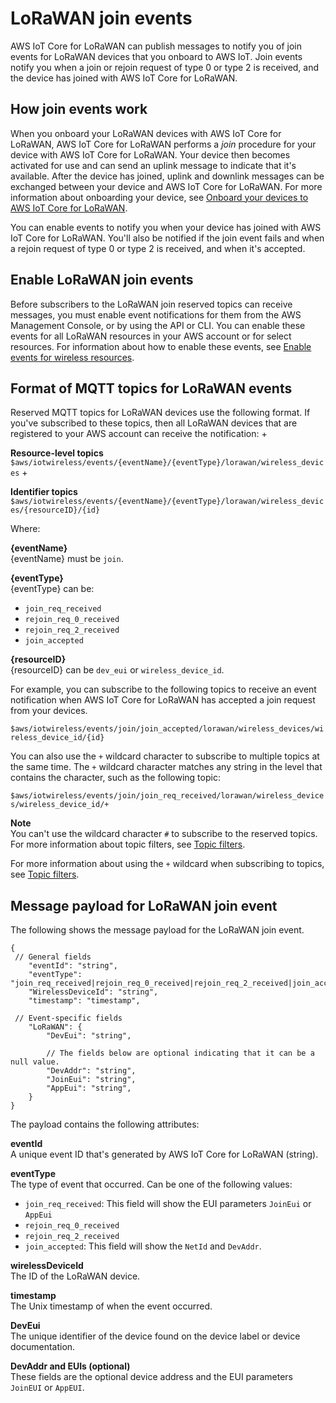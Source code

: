 # LoRaWAN join events<a name="iot-lorawan-join-events"></a>

AWS IoT Core for LoRaWAN can publish messages to notify you of join events for LoRaWAN devices that you onboard to AWS IoT\. Join events notify you when a join or rejoin request of type 0 or type 2 is received, and the device has joined with AWS IoT Core for LoRaWAN\.

## How join events work<a name="iot-lorawan-join-events-work"></a>

When you onboard your LoRaWAN devices with AWS IoT Core for LoRaWAN, AWS IoT Core for LoRaWAN performs a *join* procedure for your device with AWS IoT Core for LoRaWAN\. Your device then becomes activated for use and can send an uplink message to indicate that it's available\. After the device has joined, uplink and downlink messages can be exchanged between your device and AWS IoT Core for LoRaWAN\. For more information about onboarding your device, see [Onboard your devices to AWS IoT Core for LoRaWAN](connect-iot-lorawan-onboard-end-devices.md)\. 

You can enable events to notify you when your device has joined with AWS IoT Core for LoRaWAN\. You'll also be notified if the join event fails and when a rejoin request of type 0 or type 2 is received, and when it's accepted\.

## Enable LoRaWAN join events<a name="iot-lorawan-join-events-enable"></a>

Before subscribers to the LoRaWAN join reserved topics can receive messages, you must enable event notifications for them from the AWS Management Console, or by using the API or CLI\. You can enable these events for all LoRaWAN resources in your AWS account or for select resources\. For information about how to enable these events, see [Enable events for wireless resources](iot-wireless-control-events.md)\. 

## Format of MQTT topics for LoRaWAN events<a name="iot-lorawan-join-message-format"></a>

Reserved MQTT topics for LoRaWAN devices use the following format\. If you've subscribed to these topics, then all LoRaWAN devices that are registered to your AWS account can receive the notification:
+ 

**Resource\-level topics**  
`$aws/iotwireless/events/{eventName}/{eventType}/lorawan/wireless_devices`
+ 

**Identifier topics**  
`$aws/iotwireless/events/{eventName}/{eventType}/lorawan/wireless_devices/{resourceID}/{id}`

Where:

**\{eventName\}**  
\{eventName\} must be `join`\.

**\{eventType\}**  
\{eventType\} can be:  
+ `join_req_received`
+ `rejoin_req_0_received`
+ `rejoin_req_2_received`
+ `join_accepted`

**\{resourceID\}**  
\{resourceID\} can be `dev_eui` or `wireless_device_id`\.

For example, you can subscribe to the following topics to receive an event notification when AWS IoT Core for LoRaWAN has accepted a join request from your devices\.

`$aws/iotwireless/events/join/join_accepted/lorawan/wireless_devices/wireless_device_id/{id}`

You can also use the `+` wildcard character to subscribe to multiple topics at the same time\. The `+` wildcard character matches any string in the level that contains the character, such as the following topic:

`$aws/iotwireless/events/join/join_req_received/lorawan/wireless_devices/wireless_device_id/+`

**Note**  
You can't use the wildcard character `#` to subscribe to the reserved topics\. For more information about topic filters, see [Topic filters](topics.md#topicfilters)\.

For more information about using the `+` wildcard when subscribing to topics, see [Topic filters](topics.md#topicfilters)\.

## Message payload for LoRaWAN join event<a name="connect-iot-lorawan-join-payload"></a>

The following shows the message payload for the LoRaWAN join event\.

```
{
 // General fields
    "eventId": "string", 
    "eventType": "join_req_received|rejoin_req_0_received|rejoin_req_2_received|join_accepted",
    "WirelessDeviceId": "string",
    "timestamp": "timestamp",
 
 // Event-specific fields
    "LoRaWAN": {
        "DevEui": "string",
        
        // The fields below are optional indicating that it can be a null value.
        "DevAddr": "string", 
        "JoinEui": "string", 
        "AppEui": "string", 
    }
}
```

The payload contains the following attributes:

**eventId**  
A unique event ID that's generated by AWS IoT Core for LoRaWAN \(string\)\.

**eventType**  
The type of event that occurred\. Can be one of the following values:  
+ `join_req_received`: This field will show the EUI parameters `JoinEui` or `AppEui`
+ `rejoin_req_0_received`
+ `rejoin_req_2_received`
+ `join_accepted`: This field will show the `NetId` and `DevAddr`\.

**wirelessDeviceId**  
The ID of the LoRaWAN device\.

**timestamp**  
The Unix timestamp of when the event occurred\.

**DevEui**  
The unique identifier of the device found on the device label or device documentation\. 

**DevAddr and EUIs \(optional\)**  
These fields are the optional device address and the EUI parameters `JoinEUI` or `AppEUI`\.